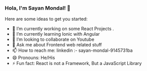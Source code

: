 ### Hola, I'm Sayan Mondal! 👋

Here are some ideas to get you started:
- 🔭 I’m currently working on some React Projects .
- 🌱 I’m currently learning Ionic with Angular
- 👯 I’m looking to collaborate on Youtube
- 💬 Ask me about Frontend web related stuff
- 📫 How to reach me: linkedin :- sayan-mondal-9145731ba
- 😄 Pronouns: He/His
- ⚡ Fun fact: React is not a Framework, But a JavaScript Library

